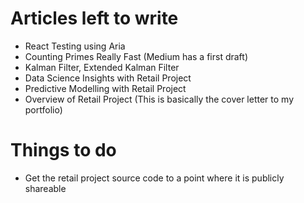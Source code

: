 # Articles left to write

- React Testing using Aria
- Counting Primes Really Fast (Medium has a first draft)
- Kalman Filter, Extended Kalman Filter
- Data Science Insights with Retail Project
- Predictive Modelling with Retail Project
- Overview of Retail Project (This is basically the cover letter to my portfolio)

# Things to do

- Get the retail project source code to a point where it is publicly shareable